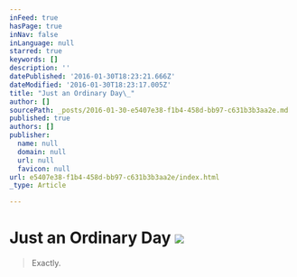 ```yaml
---
inFeed: true
hasPage: true
inNav: false
inLanguage: null
starred: true
keywords: []
description: ''
datePublished: '2016-01-30T18:23:21.666Z'
dateModified: '2016-01-30T18:23:17.005Z'
title: "Just an Ordinary Day\_"
author: []
sourcePath: _posts/2016-01-30-e5407e38-f1b4-458d-bb97-c631b3b3aa2e.md
published: true
authors: []
publisher:
  name: null
  domain: null
  url: null
  favicon: null
url: e5407e38-f1b4-458d-bb97-c631b3b3aa2e/index.html
_type: Article

---
```

# Just an Ordinary Day ![](https://the-grid-user-content.s3-us-west-2.amazonaws.com/519e1191-1df1-4f26-80b2-be8e3859a0a5.jpg)

> Exactly.